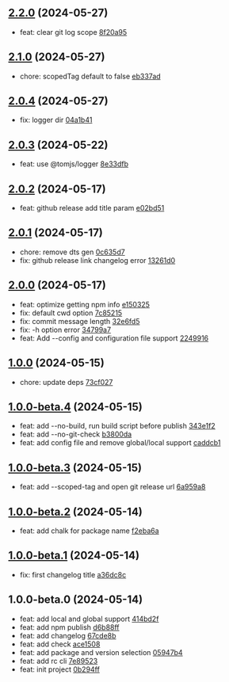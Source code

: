 ## [2.2.0](https://github.com/tomjs/release-cli/compare/v2.1.0...v2.2.0) (2024-05-27)

- feat: clear git log scope [8f20a95](https://github.com/tomjs/release-cli/commit/8f20a95)

## [2.1.0](https://github.com/tomjs/release-cli/compare/v2.0.4...v2.1.0) (2024-05-27)

- chore: scopedTag default to false [eb337ad](https://github.com/tomjs/release-cli/commit/eb337ad)

## [2.0.4](https://github.com/tomjs/release-cli/compare/v2.0.3...v2.0.4) (2024-05-27)

- fix: logger dir [04a1b41](https://github.com/tomjs/release-cli/commit/04a1b41)

## [2.0.3](https://github.com/tomjs/release-cli/compare/v2.0.2...v2.0.3) (2024-05-22)

- feat: use @tomjs/logger [8e33dfb](https://github.com/tomjs/release-cli/commit/8e33dfb)

## [2.0.2](https://github.com/tomjs/release-cli/compare/v2.0.1...v2.0.2) (2024-05-17)

- feat: github release add title param [e02bd51](https://github.com/tomjs/release-cli/commit/e02bd51)

## [2.0.1](https://github.com/tomjs/release-cli/compare/v2.0.0...v2.0.1) (2024-05-17)

- chore: remove dts gen [0c635d7](https://github.com/tomjs/release-cli/commit/0c635d7)
- fix: github release link changelog error [13261d0](https://github.com/tomjs/release-cli/commit/13261d0)

## [2.0.0](https://github.com/tomjs/release-cli/compare/v1.0.0...v2.0.0) (2024-05-17)

- feat: optimize getting npm info [e150325](https://github.com/tomjs/release-cli/commit/e150325)
- fix: default cwd option [7c85215](https://github.com/tomjs/release-cli/commit/7c85215)
- fix: commit message length [32e6fd5](https://github.com/tomjs/release-cli/commit/32e6fd5)
- fix: -h option error [34799a7](https://github.com/tomjs/release-cli/commit/34799a7)
- feat: Add --config and configuration file support [2249916](https://github.com/tomjs/release-cli/commit/2249916)

## [1.0.0](https://github.com/tomjs/release-cli/compare/v1.0.0-beta.4...v1.0.0) (2024-05-15)

- chore: update deps [73cf027](https://github.com/tomjs/release-cli/commit/73cf027)

## [1.0.0-beta.4](https://github.com/tomjs/release-cli/compare/v1.0.0-beta.3...v1.0.0-beta.4) (2024-05-15)

- feat: add --no-build, run build script before publish [343e1f2](https://github.com/tomjs/release-cli/commit/343e1f2)
- feat: add --no-git-check [b3800da](https://github.com/tomjs/release-cli/commit/b3800da)
- feat: add config file and remove global/local support [caddcb1](https://github.com/tomjs/release-cli/commit/caddcb1)

## [1.0.0-beta.3](https://github.com/tomjs/release-cli/compare/v1.0.0-beta.2...v1.0.0-beta.3) (2024-05-15)

- feat: add --scoped-tag and open git release url [6a959a8](https://github.com/tomjs/release-cli/commit/6a959a8)

## [1.0.0-beta.2](https://github.com/tomjs/release-cli/compare/v1.0.0-beta.1...v1.0.0-beta.2) (2024-05-14)

- feat: add chalk for package name [f2eba6a](https://github.com/tomjs/release-cli/commit/f2eba6a)

## [1.0.0-beta.1](https://github.com/tomjs/release-cli/compare/v1.0.0-beta.0...v1.0.0-beta.1) (2024-05-14)

- fix: first changelog title [a36dc8c](https://github.com/tomjs/release-cli/commit/a36dc8c)

## 1.0.0-beta.0 (2024-05-14)

- feat: add local and global support [414bd2f](https://github.com/tomjs/release-cli/commit/414bd2f)
- feat: add npm publish [d6b88ff](https://github.com/tomjs/release-cli/commit/d6b88ff)
- feat: add changelog [67cde8b](https://github.com/tomjs/release-cli/commit/67cde8b)
- feat: add check [ace1508](https://github.com/tomjs/release-cli/commit/ace1508)
- feat: add package and version selection [05947b4](https://github.com/tomjs/release-cli/commit/05947b4)
- feat: add rc cli [7e89523](https://github.com/tomjs/release-cli/commit/7e89523)
- feat: init project [0b294ff](https://github.com/tomjs/release-cli/commit/0b294ff)

